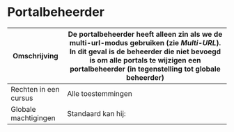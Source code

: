 # Portalbeheerder

| Omschrijving | De portalbeheerder heeft alleen zin als we de multi-url-modus gebruiken \(zie _Multi-URL_\). In dit geval is de beheerder die niet bevoegd is om alle portals te wijzigen een portalbeheerder \(in tegenstelling tot globale beheerder\) |
| -- | -- |
| Rechten in een cursus | Alle toestemmingen |
| Globale machtigingen | Standaard kan hij: |

